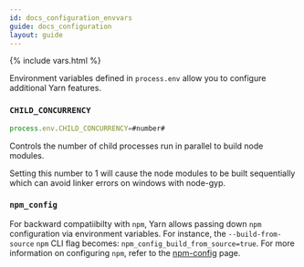 ```yaml
---
id: docs_configuration_envvars
guide: docs_configuration
layout: guide
---
```


{% include vars.html %}

Environment variables defined in `process.env` allow you to configure additional Yarn features.

### `CHILD_CONCURRENCY` <a class="toc" id="toc-child-concurrency" href="#toc-child-concurrency"></a>

```javascript
process.env.CHILD_CONCURRENCY=#number#
```

Controls the number of child processes run in parallel to build node modules.

Setting this number to 1 will cause the node modules to be built sequentially which can avoid linker errors on windows with node-gyp.

### `npm_config` <a class="toc" id="toc-npm-config" href="#toc-npm-config"></a>

For backward compatiibilty with `npm`, Yarn allows passing down `npm` configuration via environment variables. For instance, the `--build-from-source` `npm` CLI flag becomes: `npm_config_build_from_source=true`. For more information on configuring `npm`, refer to the [npm-config](https://docs.npmjs.com/misc/config) page.

